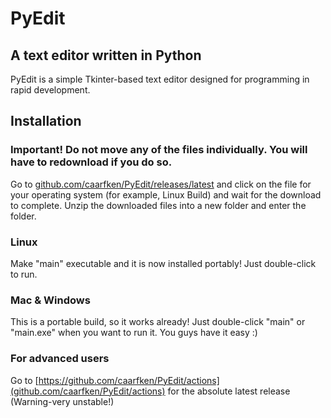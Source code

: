 # PyEdit
## A text editor written in Python

PyEdit is a simple Tkinter-based text editor designed for programming in rapid development.

## Installation
### Important! Do not move any of the files individually. You will have to redownload if you do so.

Go to [github.com/caarfken/PyEdit/releases/latest](https://github.com/caarfken/PyEdit/releases/latest) and click on the file for your operating system (for example, Linux Build) and wait for the download to complete. Unzip the downloaded files into a new folder and enter the folder.
### Linux
Make "main" executable and it is now installed portably! Just double-click to run.
### Mac & Windows
This is a portable build, so it works already! Just double-click "main" or "main.exe" when you want to run it. You guys have it easy :)
### For advanced users
Go to [https://github.com/caarfken/PyEdit/actions](github.com/caarfken/PyEdit/actions) for the absolute latest release (Warning-very unstable!)
